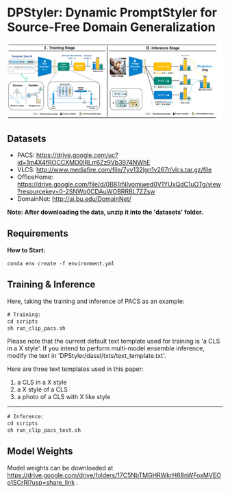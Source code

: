 # DPStyler: Dynamic PromptStyler for Source-Free Domain Generalization
![method](./images/method.png)

## Datasets

- PACS: https://drive.google.com/uc?id=1m4X4fROCCXMO0lRLrr6Zz9Vb3974NWhE
- VLCS: http://www.mediafire.com/file/7yv132lgn1v267r/vlcs.tar.gz/file
- OfficeHome:  https://drive.google.com/file/d/0B81rNlvomiwed0V1YUxQdC1uOTg/view?resourcekey=0-2SNWq0CDAuWOBRRBL7ZZsw
- DomainNet:  http://ai.bu.edu/DomainNet/

**Note: After downloading the data, unzip it into the 'datasets' folder.**

## Requirements

**How to Start:**
```shell
conda env create -f environment.yml
```

## Training & Inference 

Here, taking the training and inference of PACS as an example:
```shell
# Training:
cd scripts
sh run_clip_pacs.sh
```
Please note that the current default text template used for training is 'a CLS in a X style'. 
If you intend to perform multi-model ensemble inference, modify the text in 'DPStyler/dassl/txts/text_template.txt'.

Here are three text templates used in this paper:

1. a CLS in a X style
2. a X style of a CLS
3. a photo of a CLS with X like style
---
```shell
# Inference:
cd scripts
sh run_clip_pacs_test.sh
```

## Model Weights
Model weights can be downloaded at https://drive.google.com/drive/folders/17C5NbTMGHRWkrH68nWFoxMVEOo1SCrRl?usp=share_link .

